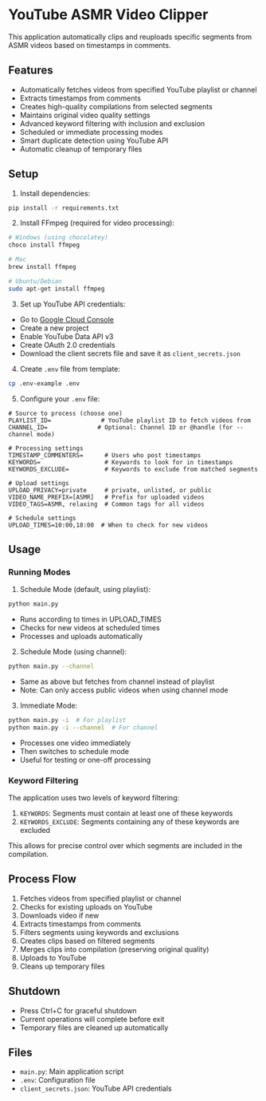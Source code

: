 # YouTube ASMR Video Clipper

This application automatically clips and reuploads specific segments from ASMR videos based on timestamps in comments.

## Features
- Automatically fetches videos from specified YouTube playlist or channel
- Extracts timestamps from comments
- Creates high-quality compilations from selected segments
- Maintains original video quality settings
- Advanced keyword filtering with inclusion and exclusion
- Scheduled or immediate processing modes
- Smart duplicate detection using YouTube API
- Automatic cleanup of temporary files

## Setup

1. Install dependencies:
```bash
pip install -r requirements.txt
```

2. Install FFmpeg (required for video processing):
```bash
# Windows (using chocolatey)
choco install ffmpeg

# Mac
brew install ffmpeg

# Ubuntu/Debian
sudo apt-get install ffmpeg
```

3. Set up YouTube API credentials:
- Go to [Google Cloud Console](https://console.cloud.google.com)
- Create a new project
- Enable YouTube Data API v3
- Create OAuth 2.0 credentials
- Download the client secrets file and save it as `client_secrets.json`

4. Create `.env` file from template:
```bash
cp .env-example .env
```

5. Configure your `.env` file:
```env
# Source to process (choose one)
PLAYLIST_ID=              # YouTube playlist ID to fetch videos from
CHANNEL_ID=              # Optional: Channel ID or @handle (for --channel mode)

# Processing settings
TIMESTAMP_COMMENTERS=      # Users who post timestamps
KEYWORDS=                  # Keywords to look for in timestamps
KEYWORDS_EXCLUDE=          # Keywords to exclude from matched segments

# Upload settings
UPLOAD_PRIVACY=private     # private, unlisted, or public
VIDEO_NAME_PREFIX=[ASMR]   # Prefix for uploaded videos
VIDEO_TAGS=ASMR, relaxing  # Common tags for all videos

# Schedule settings
UPLOAD_TIMES=10:00,18:00  # When to check for new videos
```

## Usage

### Running Modes

1. Schedule Mode (default, using playlist):
```bash
python main.py
```
- Runs according to times in UPLOAD_TIMES
- Checks for new videos at scheduled times
- Processes and uploads automatically

2. Schedule Mode (using channel):
```bash
python main.py --channel
```
- Same as above but fetches from channel instead of playlist
- Note: Can only access public videos when using channel mode

3. Immediate Mode:
```bash
python main.py -i  # For playlist
python main.py -i --channel  # For channel
```
- Processes one video immediately
- Then switches to schedule mode
- Useful for testing or one-off processing

### Keyword Filtering

The application uses two levels of keyword filtering:
1. `KEYWORDS`: Segments must contain at least one of these keywords
2. `KEYWORDS_EXCLUDE`: Segments containing any of these keywords are excluded

This allows for precise control over which segments are included in the compilation.

## Process Flow
1. Fetches videos from specified playlist or channel
2. Checks for existing uploads on YouTube
3. Downloads video if new
4. Extracts timestamps from comments
5. Filters segments using keywords and exclusions
6. Creates clips based on filtered segments
7. Merges clips into compilation (preserving original quality)
8. Uploads to YouTube
9. Cleans up temporary files

## Shutdown
- Press Ctrl+C for graceful shutdown
- Current operations will complete before exit
- Temporary files are cleaned up automatically

## Files
- `main.py`: Main application script
- `.env`: Configuration file
- `client_secrets.json`: YouTube API credentials